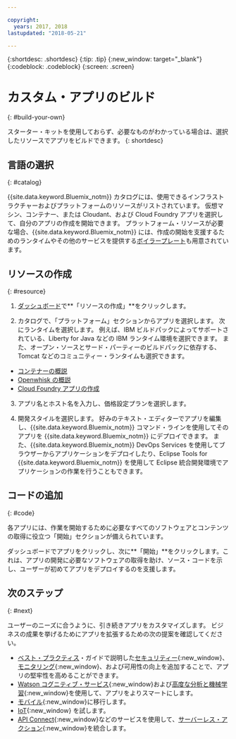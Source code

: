 ```yaml
---

copyright:
  years: 2017, 2018
lastupdated: "2018-05-21"

---
```


{:shortdesc: .shortdesc}
{:tip: .tip}
{:new_window: target="_blank"}
{:codeblock: .codeblock}
{:screen: .screen}

# カスタム・アプリのビルド
{: #build-your-own}

スターター・キットを使用しておらず、必要なものがわかっている場合は、選択したリソースでアプリをビルドできます。
{: shortdesc}

## 言語の選択
{: #catalog}

{{site.data.keyword.Bluemix_notm}} カタログには、使用できるインフラストラクチャーおよびプラットフォームのリソースがリストされています。 仮想マシン、コンテナー、または Cloudant、および Cloud Foundry アプリを選択して、自分のアプリの作成を開始できます。 プラットフォーム・リソースが必要な場合、{{site.data.keyword.Bluemix_notm}} には、作成の開始を支援するためのランタイムやその他のサービスを提供する[ボイラープレート](https://console.bluemix.net/catalog/?taxonomyNavigation=apps&category=blueprints)も用意されています。

## リソースの作成
{: #resource}

1. [ダッシュボード](https://console.bluemix.net/)で**「リソースの作成」**をクリックします。

2. カタログで、「プラットフォーム」セクションからアプリを選択します。 次にランタイムを選択します。 例えば、IBM ビルドパックによってサポートされている、Liberty for Java などの IBM ランタイム環境を選択できます。 また、オープン・ソースとサード・パーティーのビルドパックに依存する、Tomcat などのコミュニティー・ランタイムも選択できます。

  * [コンテナーの概説](../containers/container_index.html)
  * [Openwhisk の概説](../openwhisk/index.html)
  * [Cloud Foundry アプリの作成](../cfapps/index.html#creating_cloud_foundry_apps)

3. アプリ名とホスト名を入力し、価格設定プランを選択します。

4. 開発スタイルを選択します。 好みのテキスト・エディターでアプリを編集し、{{site.data.keyword.Bluemix_notm}} コマンド・ラインを使用してそのアプリを {{site.data.keyword.Bluemix_notm}} にデプロイできます。 また、{{site.data.keyword.Bluemix_notm}} DevOps Services を使用してブラウザーからアプリケーションをデプロイしたり、Eclipse Tools for {{site.data.keyword.Bluemix_notm}} を使用して Eclipse 統合開発環境でアプリケーションの作業を行うこともできます。

## コードの追加
{: #code}

各アプリには、作業を開始するために必要なすべてのソフトウェアとコンテンツの取得に役立つ「開始」セクションが備えられています。

ダッシュボードでアプリをクリックし、次に**「開始」**をクリックします。これは、アプリの開発に必要なソフトウェアの取得を助け、ソース・コードを示し、ユーザーが初めてアプリをデプロイするのを支援します。

## 次のステップ
{: #next}

ユーザーのニーズに合うように、引き続きアプリをカスタマイズします。 ビジネスの成果を挙げるためにアプリを拡張するための次の提案を確認してください。

* [ベスト・プラクティス](best-practice.html)・ガイドで説明した[セキュリティー](https://console.bluemix.net/catalog/?taxonomyNavigation=data&category=security){:new_window}、[モニタリング](https://console.bluemix.net/catalog/?category=devops){:new_window}、および可用性の向上を追加することで、アプリの堅牢性を高めることができます。
* [Watson コグニティブ・サービス](https://console.bluemix.net/catalog/?taxonomyNavigation=data&category=watson){:new_window}および[高度な分析と機械学習](https://console.bluemix.net/catalog/?taxonomyNavigation=data&category=data){:new_window}を使用して、アプリをよりスマートにします。
* [モバイル](https://console.bluemix.net/catalog/?category=mobile){:new_window}に移行します。
* [IoT](https://console.bluemix.net/catalog/?category=iot){:new_window} を試します。
* [API Connect](https://console.bluemix.net/catalog/?category=integration){:new_window}などのサービスを使用して、[サーバーレス・アクション](https://console.bluemix.net/catalog/?category=whisk){:new_window}を統合します。

